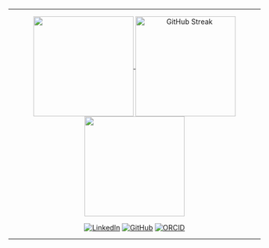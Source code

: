 

---

<center>
<a href="https://github.com/anuraghazra/github-readme-stats">
  <img height=200 align="center" src="https://github-readme-stats.vercel.app/api?username=SALIPE&theme=dracula&hide_border=true&custom_title=Stats&show_icons=true&rank_icon=github" />
</a>
<a href="https://git.io/streak-stats">
<img height=200 align="center" src="https://streak-stats.demolab.com?user=SALIPE&theme=dracula&hide_border=true&card_width=150&hide_total_contributions=true&hide_longest_streak=true" alt="GitHub Streak" />
</a>
<a href="https://github.com/anuraghazra/convoychat">
  <img height=200 align="center" src="https://github-readme-stats.vercel.app/api/top-langs?username=SALIPE&theme=dracula&hide_border=true&layout=compact&langs_count=8&card_width=320" />
</a>

</br>

<a href="https://www.linkedin.com/in/felipe-bueno-de-souza-0a29091b8/"><img src="https://img.shields.io/badge/linkedin-%230077B5.svg?&style=for-the-badge&logo=linkedin&logoColor=white" alt="LinkedIn" /></a>
<a href="https://github.com/SALIPE"><img src="https://img.shields.io/badge/GitHub-100000?style=for-the-badge&logo=github&logoColor=white" alt="GitHub" /></a>
<a href="https://orcid.org/0009-0002-1040-4642"><img src="https://img.shields.io/badge/ORCID-A6CE39?style=for-the-badge&logo=orcid&logoColor=white" alt="ORCID" /></a>
</center>

---